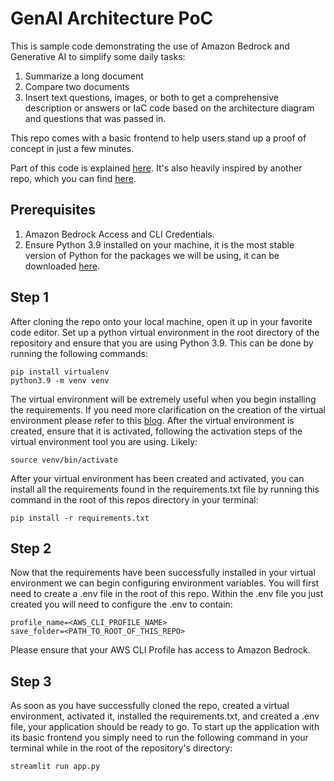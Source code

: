 # GenAI Architecture PoC

This is sample code demonstrating the use of Amazon Bedrock and Generative AI to simplify some daily tasks:

1. Summarize a long document
2. Compare two documents
3. Insert text questions, images, or both to get a comprehensive description or answers or IaC code based on the architecture diagram and questions that was passed in.

This repo comes with a basic frontend to help users stand up a proof of concept in just a few minutes.

Part of this code is explained [here](https://letsmake.cloud/transforming-diagrams-into-code). It's also heavily inspired by another repo, which you can find [here](https://github.com/aws-samples/genai-quickstart-pocs).

## Prerequisites

1. Amazon Bedrock Access and CLI Credentials.
2. Ensure Python 3.9 installed on your machine, it is the most stable version of Python for the packages we will be using, it can be downloaded [here](https://www.python.org/downloads/release/python-3911/).

## Step 1

After cloning the repo onto your local machine, open it up in your favorite code editor.
Set up a python virtual environment in the root directory of the repository and ensure that you are using Python 3.9. This can be done by running the following commands:

```
pip install virtualenv
python3.9 -m venv venv
```

The virtual environment will be extremely useful when you begin installing the requirements. If you need more clarification on the creation of the virtual environment please refer to this [blog](https://www.freecodecamp.org/news/how-to-setup-virtual-environments-in-python/).
After the virtual environment is created, ensure that it is activated, following the activation steps of the virtual environment tool you are using. Likely:

```
source venv/bin/activate
```

After your virtual environment has been created and activated, you can install all the requirements found in the requirements.txt file by running this command in the root of this repos directory in your terminal:

```
pip install -r requirements.txt
```

## Step 2

Now that the requirements have been successfully installed in your virtual environment we can begin configuring environment variables.
You will first need to create a .env file in the root of this repo. Within the .env file you just created you will need to configure the .env to contain:

```
profile_name=<AWS_CLI_PROFILE_NAME>
save_folder=<PATH_TO_ROOT_OF_THIS_REPO>
```

Please ensure that your AWS CLI Profile has access to Amazon Bedrock.

## Step 3

As soon as you have successfully cloned the repo, created a virtual environment, activated it, installed the requirements.txt, and created a .env file, your application should be ready to go.
To start up the application with its basic frontend you simply need to run the following command in your terminal while in the root of the repository's directory:

```
streamlit run app.py
```
